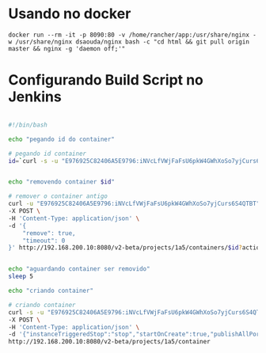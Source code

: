 # Usando no docker

```docker run --rm -it -p 8090:80 -v /home/rancher/app:/usr/share/nginx -w /usr/share/nginx dsaouda/nginx bash -c "cd html && git pull origin master && nginx -g 'daemon off;'"```

# Configurando Build Script no Jenkins

```bash

#!/bin/bash

echo "pegando id do container"

# pegando id container
id=`curl -s -u "E976925C82406A5E9796:iNVcLfVWjFaFsU6pkW4GWhXoSo7yjCurs6S4QTBT" -X GET http://192.168.200.10:8080/v2-beta/projects/1a5/container?name_eq=appui | cut -d ':' -f 20 | cut -d '"' -f 2`


echo "removendo container $id"

# remover o container antigo
curl -u "E976925C82406A5E9796:iNVcLfVWjFaFsU6pkW4GWhXoSo7yjCurs6S4QTBT" \
-X POST \
-H 'Content-Type: application/json' \
-d '{
	"remove": true,
	"timeout": 0
}' http://192.168.200.10:8080/v2-beta/projects/1a5/containers/$id?action=stop


echo "aguardando container ser removido"
sleep 5

echo "criando container"

# criando container
curl -s -u "E976925C82406A5E9796:iNVcLfVWjFaFsU6pkW4GWhXoSo7yjCurs6S4QTBT" \
-X POST \
-H 'Content-Type: application/json' \
-d '{"instanceTriggeredStop":"stop","startOnCreate":true,"publishAllPorts":false,"privileged":false,"stdinOpen":true,"tty":true,"readOnly":false,"runInit":false,"networkMode":"bridge","type":"container","requestedHostId":"1h6","secrets":[],"dataVolumes":["/home/rancher/app:/usr/share/nginx"],"dataVolumesFrom":[],"dns":[],"dnsSearch":[],"capAdd":[],"capDrop":[],"devices":[],"logConfig":{"driver":"","config":{}},"dataVolumesFromLaunchConfigs":[],"imageUuid":"docker:dsaouda/nginx","ports":["8090:80/tcp"],"instanceLinks":{},"labels":{},"name":"appui","workingDir":"/usr/share/nginx","networkContainerId":null,"hostname":"appui","command":["bash","-c","cd html && git pull origin master && nginx -g \"daemon off;\""],"count":null,"createIndex":null,"created":null,"deploymentUnitUuid":null,"description":null,"externalId":null,"firstRunning":null,"healthState":null,"kind":null,"memoryReservation":null,"milliCpuReservation":null,"removed":null,"startCount":null,"uuid":null,"volumeDriver":null,"user":null,"domainName":null,"memorySwap":null,"memory":null,"cpuSet":null,"cpuShares":null,"pidMode":null,"blkioWeight":null,"cgroupParent":null,"usernsMode":null,"pidsLimit":null,"diskQuota":null,"cpuCount":null,"cpuPercent":null,"ioMaximumIOps":null,"ioMaximumBandwidth":null,"cpuPeriod":null,"cpuQuota":null,"cpuSetMems":null,"isolation":null,"kernelMemory":null,"memorySwappiness":null,"shmSize":null,"uts":null,"ipcMode":null,"stopSignal":null,"oomScoreAdj":null,"ip":null,"ip6":null,"healthInterval":null,"healthTimeout":null,"healthRetries":null}' \
http://192.168.200.10:8080/v2-beta/projects/1a5/container

```
